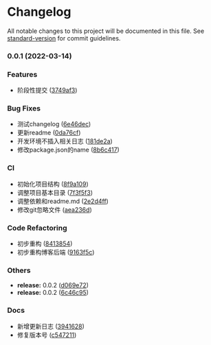 # Changelog

All notable changes to this project will be documented in this file. See [standard-version](https://github.com/conventional-changelog/standard-version) for commit guidelines.

### 0.0.1 (2022-03-14)


### Features

* 阶段性提交 ([3749af3](https://github.com/galaxy-s10/react-blog-server/commit/3749af3159c667d98d4890bf1be943b35c08f095))


### Bug Fixes

* 测试changelog ([6e46dec](https://github.com/galaxy-s10/react-blog-server/commit/6e46dec09416fac94df74795c2d5d1f8e597e887))
* 更新readme ([0da76cf](https://github.com/galaxy-s10/react-blog-server/commit/0da76cf7b36b12ef27888d45d89a6e4a93076532))
* 开发环境不插入相关日志 ([181de2a](https://github.com/galaxy-s10/react-blog-server/commit/181de2a72789bf2de9e7a0e7f23dd7e07d90db01))
* 修改package.json的name ([8b6c417](https://github.com/galaxy-s10/react-blog-server/commit/8b6c41712339a2808132de3e4524668dce3b3eab))


### CI

* 初始化项目结构 ([8f9a109](https://github.com/galaxy-s10/react-blog-server/commit/8f9a109f891739e22305f1bced302bd140bb6ccb))
* 调整项目基本目录 ([7f3f5f3](https://github.com/galaxy-s10/react-blog-server/commit/7f3f5f361f00490b8d4cb9b188a53ef51f60bb2a))
* 调整依赖和readme.md ([2e2d4ff](https://github.com/galaxy-s10/react-blog-server/commit/2e2d4ff9dd8f21ad6819ec1d2197dfa081cd7469))
* 修改git忽略文件 ([aea236d](https://github.com/galaxy-s10/react-blog-server/commit/aea236d0bf0d559fde3a89c7fae5d05e40485ca4))


### Code Refactoring

* 初步重构 ([8413854](https://github.com/galaxy-s10/react-blog-server/commit/84138545eb1c00ba7fddf3a8e523c84b2ec9d7b7))
* 初步重构博客后端 ([9163f5c](https://github.com/galaxy-s10/react-blog-server/commit/9163f5ca0ed6cf57614d1519e665b8fbe7aa5dcb))


### Others

* **release:** 0.0.2 ([d069e72](https://github.com/galaxy-s10/react-blog-server/commit/d069e7288f0c031db6a9a2c5312e515c4d6bb3bb))
* **release:** 0.0.2 ([6c46c95](https://github.com/galaxy-s10/react-blog-server/commit/6c46c952905e88cba989ee72486255eee72c2e76))


### Docs

* 新增更新日志 ([3941628](https://github.com/galaxy-s10/react-blog-server/commit/394162886247c40b036aaff4a6cd3d250f2edcd8))
* 修复版本号 ([c547211](https://github.com/galaxy-s10/react-blog-server/commit/c5472119074b99ea5735ef5de5c35be5b41b96ee))
